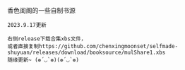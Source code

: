 香色闺阁的一些自制书源
~~~~~~~~~~~~~~~~~~~~~~~~~~~~~~~~~~~
2023.9.17更新

右侧release下载合集xbs文件，
或者直接复制https://github.com/chenxingmoonset/selfmade-shuyuan/releases/download/booksource/mulShare1.xbs
随缘更新~ (❁´◡`❁)(❁´◡`❁)
